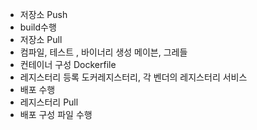- 저장소 Push
- build수행 
 - 저장소 Pull 
 - 컴파일, 테스트 , 바이너리 생성 
    메이븐, 그레들 
 - 컨테이너 구성 
    Dockerfile
 - 레지스터리 등록 
    도커레지스터리, 각 벤더의 레지스터리 서비스
- 배포 수행
 - 레지스터리 Pull
 - 배포 구성 파일 수행 
    
